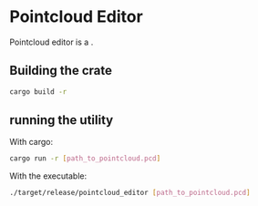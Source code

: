 # Pointcloud Editor
Pointcloud editor is a .

## Building the crate

```bash
cargo build -r
```

## running the utility
With cargo:
```bash
cargo run -r [path_to_pointcloud.pcd]
```

With the executable:
```bash
./target/release/pointcloud_editor [path_to_pointcloud.pcd]
```
